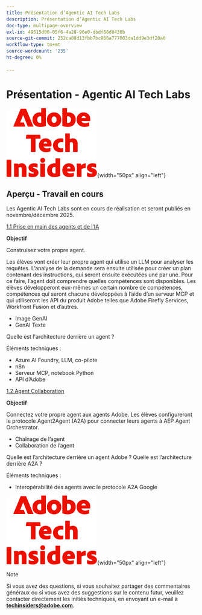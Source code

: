 ```yaml
---
title: Présentation d’Agentic AI Tech Labs
description: Présentation d’Agentic AI Tech Labs
doc-type: multipage-overview
exl-id: 49515d00-05f6-4a28-96e0-dbdf66d8436b
source-git-commit: 252ca08d13fbb7bc966a777003da1dd9e3df20a0
workflow-type: tm+mt
source-wordcount: '235'
ht-degree: 0%

---
```


# Présentation - Agentic AI Tech Labs

![Insiders de la technologie ](./assets/images/techinsiders.png){width="50px" align="left"}

## Aperçu - Travail en cours

Les Agentic AI Tech Labs sont en cours de réalisation et seront publiés en novembre/décembre 2025.

[1.1 Prise en main des agents et de l’IA](./modules/agentic-ai/module1.1/agenticai.md)

**Objectif**

Construisez votre propre agent.

Les élèves vont créer leur propre agent qui utilise un LLM pour analyser les requêtes. L’analyse de la demande sera ensuite utilisée pour créer un plan contenant des instructions, qui seront ensuite exécutées une par une. Pour ce faire, l’agent doit comprendre quelles compétences sont disponibles. Les élèves développeront eux-mêmes un certain nombre de compétences, compétences qui seront chacune développées à l’aide d’un serveur MCP et qui utiliseront les API du produit Adobe telles que Adobe Firefly Services, Workfront Fusion et d’autres.

- Image GenAI
- GenAI Texte

Quelle est l&#39;architecture derrière un agent ?

Éléments techniques :

- Azure AI Foundry, LLM, co-pilote
- n8n
- Serveur MCP, notebook Python
- API d’Adobe

[1.2 Agent Collaboration](./modules/agentic-ai/module1.2/agentcollaboration.md)

**Objectif**

Connectez votre propre agent aux agents Adobe. Les élèves configureront le protocole Agent2Agent (A2A) pour connecter leurs agents à AEP Agent Orchestrator.

- Chaînage de l’agent
- Collaboration de l’agent

Quelle est l’architecture derrière un agent Adobe ?
Quelle est l’architecture derrière A2A ?

Éléments techniques :

- Interopérabilité des agents avec le protocole A2A Google

![Insiders de la technologie ](./assets/images/techinsiders.png){width="50px" align="left"}

>[!NOTE]
>
>Si vous avez des questions, si vous souhaitez partager des commentaires généraux ou si vous avez des suggestions sur le contenu futur, veuillez contacter directement les initiés techniques, en envoyant un e-mail à **techinsiders@adobe.com**.
